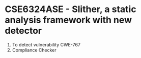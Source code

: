 # CSE6324ASE - Slither, a static analysis framework with new detector
1. To detect vulnerability CWE-767
2. Compliance Checker
